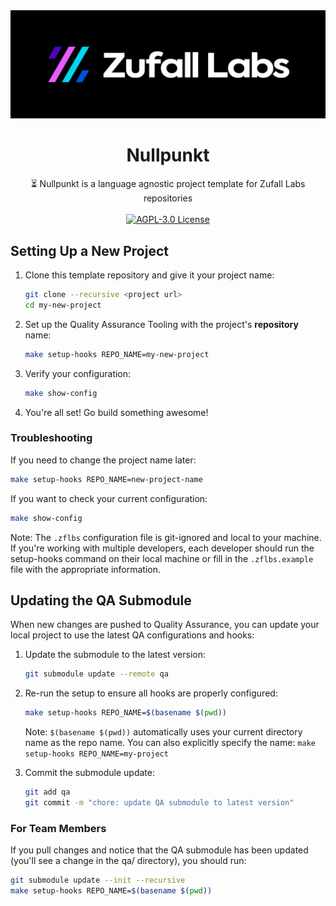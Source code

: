 <div align="center">
    <img src="https://raw.githubusercontent.com/zufall-labs/.github/main/profile/zufall-banner.png" alt="Helica" width="600" />
</div>

<h1 align="center">Nullpunkt</h1>

<div align="center">⏳ Nullpunkt is a language agnostic project template for Zufall Labs repositories</div>

<br />

<div align="center">
    <a href="https://github.com/zufall-labs/nullpunkt/blob/main/LICENSE">
        <img src="https://img.shields.io/badge/license-AGPL--3.0-5ed9c7?style=for-the-badge" alt="AGPL-3.0 License">
    </a>
</div>

## Setting Up a New Project

1. Clone this template repository and give it your project name:
   ```bash
   git clone --recursive <project url>
   cd my-new-project
   ```

2. Set up the Quality Assurance Tooling with the project's **repository** name:
   ```bash
   make setup-hooks REPO_NAME=my-new-project
   ```

3. Verify your configuration:
   ```bash
   make show-config
   ```

4. You're all set! Go build something awesome!

### Troubleshooting

If you need to change the project name later:
```bash
make setup-hooks REPO_NAME=new-project-name
```

If you want to check your current configuration:
```bash
make show-config
```

Note: The `.zflbs` configuration file is git-ignored and local to your machine. If you're working with multiple developers, each developer should run the setup-hooks command on their local machine or fill in the `.zflbs.example` file with the appropriate information.

## Updating the QA Submodule

When new changes are pushed to Quality Assurance, you can update your local project to use the latest QA configurations and hooks:

1. Update the submodule to the latest version:
   ```bash
   git submodule update --remote qa
   ```

2. Re-run the setup to ensure all hooks are properly configured:
   ```bash
   make setup-hooks REPO_NAME=$(basename $(pwd))
   ```
   Note: `$(basename $(pwd))` automatically uses your current directory name as the repo name. 
   You can also explicitly specify the name: `make setup-hooks REPO_NAME=my-project`

3. Commit the submodule update:
   ```bash
   git add qa
   git commit -m "chore: update QA submodule to latest version"
   ```

### For Team Members

If you pull changes and notice that the QA submodule has been updated (you'll see a change in the qa/ directory), you should run:
```bash
git submodule update --init --recursive
make setup-hooks REPO_NAME=$(basename $(pwd))
```
